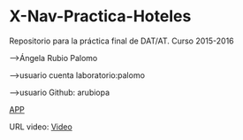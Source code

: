 # X-Nav-Practica-Hoteles
Repositorio para la práctica final de DAT/AT. Curso 2015-2016
<p>-->Ángela Rubio Palomo</p>
<p>-->usuario cuenta laboratorio:palomo </p>
<p>-->usuario Github: arubiopa</p>
<p>  <a href="http://arubiopa.github.io/X-Nav-Practica-Hoteles/alojamientos.html"> APP </a></p>
<p>URL video: <a href="https://youtu.be/E4lQFeQ20Ms"> Video </a></p>
